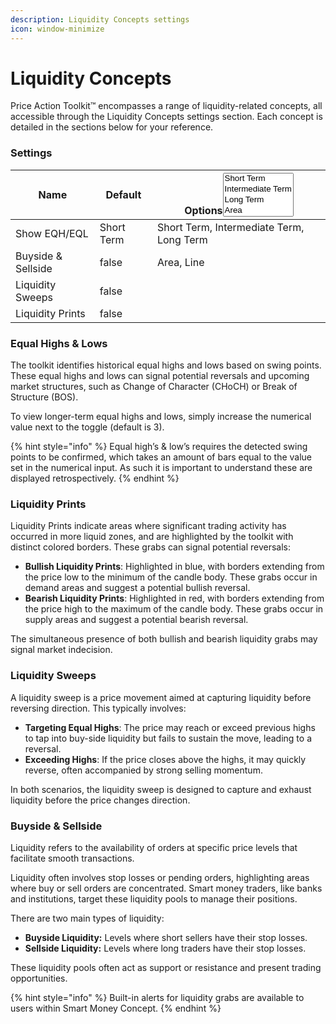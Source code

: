 ```yaml
---
description: Liquidity Concepts settings
icon: window-minimize
---
```


# Liquidity Concepts

Price Action Toolkit™ encompasses a range of liquidity-related concepts, all accessible through the Liquidity Concepts settings section. Each concept is detailed in the sections below for your reference.

### Settings

<table><thead><tr><th>Name</th><th>Default</th><th>Options<select multiple><option value="FU3l9x4JLwvZ" label="Short Term" color="blue"></option><option value="UMXMzCc5q62R" label="Intermediate Term" color="blue"></option><option value="793RkGng9EhT" label="Long Term" color="blue"></option><option value="5VAOtACoZ4wA" label="Area" color="blue"></option><option value="BCpM6lZgl2a9" label="Line" color="blue"></option></select></th></tr></thead><tbody><tr><td>Show EQH/EQL</td><td>Short Term</td><td><span data-option="FU3l9x4JLwvZ">Short Term, </span><span data-option="UMXMzCc5q62R">Intermediate Term, </span><span data-option="793RkGng9EhT">Long Term</span></td></tr><tr><td>Buyside &#x26; Sellside</td><td>false</td><td><span data-option="5VAOtACoZ4wA">Area, </span><span data-option="BCpM6lZgl2a9">Line</span></td></tr><tr><td>Liquidity Sweeps</td><td>false</td><td></td></tr><tr><td>Liquidity Prints</td><td>false</td><td></td></tr></tbody></table>

### Equal Highs & Lows

The toolkit identifies historical equal highs and lows based on swing points. These equal highs and lows can signal potential reversals and upcoming market structures, such as Change of Character (CHoCH) or Break of Structure (BOS).

To view longer-term equal highs and lows, simply increase the numerical value next to the toggle (default is 3).

{% hint style="info" %}
Equal high’s & low’s requires the detected swing points to be confirmed, which takes an amount of bars equal to the value set in the numerical input. As such it is important to understand these are displayed retrospectively.
{% endhint %}

### Liquidity Prints

Liquidity Prints indicate areas where significant trading activity has occurred in more liquid zones, and are highlighted by the toolkit with distinct colored borders. These grabs can signal potential reversals:

* **Bullish Liquidity Prints**: Highlighted in blue, with borders extending from the price low to the minimum of the candle body. These grabs occur in demand areas and suggest a potential bullish reversal.
* **Bearish Liquidity Prints**: Highlighted in red, with borders extending from the price high to the maximum of the candle body. These grabs occur in supply areas and suggest a potential bearish reversal.

The simultaneous presence of both bullish and bearish liquidity grabs may signal market indecision.

### Liquidity Sweeps

A liquidity sweep is a price movement aimed at capturing liquidity before reversing direction. This typically involves:

* **Targeting Equal Highs**: The price may reach or exceed previous highs to tap into buy-side liquidity but fails to sustain the move, leading to a reversal.
* **Exceeding Highs**: If the price closes above the highs, it may quickly reverse, often accompanied by strong selling momentum.

In both scenarios, the liquidity sweep is designed to capture and exhaust liquidity before the price changes direction.

### Buyside & Sellside

Liquidity refers to the availability of orders at specific price levels that facilitate smooth transactions.

Liquidity often involves stop losses or pending orders, highlighting areas where buy or sell orders are concentrated. Smart money traders, like banks and institutions, target these liquidity pools to manage their positions.

There are two main types of liquidity:

* **Buyside Liquidity:** Levels where short sellers have their stop losses.
* **Sellside Liquidity:** Levels where long traders have their stop losses.

These liquidity pools often act as support or resistance and present trading opportunities.

{% hint style="info" %}
Built-in alerts for liquidity grabs are available to users within Smart Money Concept.
{% endhint %}
